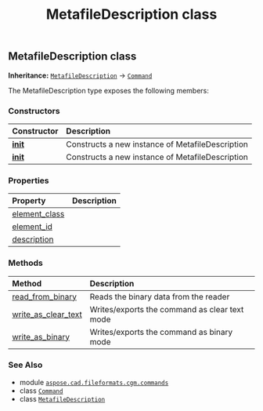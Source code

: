 ﻿---
title: MetafileDescription class
second_title: Aspose.CAD for Python via .NET API References
description: 
type: docs
weight: 1250
url: /python-net/aspose.cad.fileformats.cgm.commands/metafiledescription/
is_root: false
---

## MetafileDescription class



**Inheritance:** [`MetafileDescription`](/cad/python-net/aspose.cad.fileformats.cgm.commands/metafiledescription) → 
[`Command`](/cad/python-net/aspose.cad.fileformats.cgm.commands/command)



The MetafileDescription type exposes the following members:

### Constructors
| Constructor | Description |
| :- | :- |
| [__init__](/cad/python-net/aspose.cad.fileformats.cgm.commands/metafiledescription/__init__/#aspose.cad.fileformats.cgm.CgmFile) | Constructs a new instance of MetafileDescription |
| [__init__](/cad/python-net/aspose.cad.fileformats.cgm.commands/metafiledescription/__init__/#aspose.cad.fileformats.cgm.CgmFile-str) | Constructs a new instance of MetafileDescription |


### Properties
| Property | Description |
| :- | :- |
| [element_class](/cad/python-net/aspose.cad.fileformats.cgm.commands/metafiledescription/element_class) |  |
| [element_id](/cad/python-net/aspose.cad.fileformats.cgm.commands/metafiledescription/element_id) |  |
| [description](/cad/python-net/aspose.cad.fileformats.cgm.commands/metafiledescription/description) |  |


### Methods
| Method | Description |
| :- | :- |
| [read_from_binary](/cad/python-net/aspose.cad.fileformats.cgm.commands/metafiledescription/read_from_binary/#aspose.cad.fileformats.cgm.IBinaryReader) | Reads the binary data from the reader |
| [write_as_clear_text](/cad/python-net/aspose.cad.fileformats.cgm.commands/metafiledescription/write_as_clear_text/#aspose.cad.fileformats.cgm.IClearTextWriter) | Writes/exports the command as clear text mode |
| [write_as_binary](/cad/python-net/aspose.cad.fileformats.cgm.commands/metafiledescription/write_as_binary/#aspose.cad.fileformats.cgm.IBinaryWriter) | Writes/exports the command as binary mode |



### See Also
* module [`aspose.cad.fileformats.cgm.commands`](..)
* class [`Command`](/cad/python-net/aspose.cad.fileformats.cgm.commands/command)
* class [`MetafileDescription`](/cad/python-net/aspose.cad.fileformats.cgm.commands/metafiledescription)
